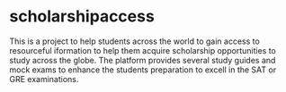 # scholarshipaccess
This is a project to help students across the world to gain access to resourceful iformation to help them acquire scholarship opportunities to study across the globe. The platform provides several study guides and mock exams to enhance the students preparation to excell in the SAT or GRE examinations.
